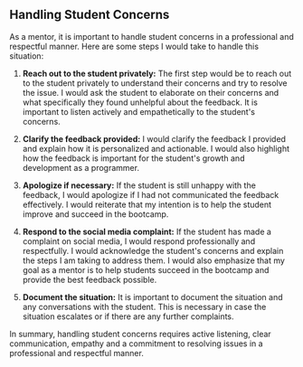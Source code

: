 ## Handling Student Concerns

As a mentor, it is important to handle student concerns in a professional and respectful manner. Here are some steps I would take to handle this situation:

1. **Reach out to the student privately:** The first step would be to reach out to the student privately to understand their concerns and try to resolve the issue. I would ask the student to elaborate on their concerns and what specifically they found unhelpful about the feedback. It is important to listen actively and empathetically to the student's concerns.

2. **Clarify the feedback provided:** I would clarify the feedback I provided and explain how it is personalized and actionable. I would also highlight how the feedback is important for the student's growth and development as a programmer.

3. **Apologize if necessary:** If the student is still unhappy with the feedback, I would apologize if I had not communicated the feedback effectively. I would reiterate that my intention is to help the student improve and succeed in the bootcamp.

4. **Respond to the social media complaint:** If the student has made a complaint on social media, I would respond professionally and respectfully. I would acknowledge the student's concerns and explain the steps I am taking to address them. I would also emphasize that my goal as a mentor is to help students succeed in the bootcamp and provide the best feedback possible.

5. **Document the situation:** It is important to document the situation and any conversations with the student. This is necessary in case the situation escalates or if there are any further complaints.

In summary, handling student concerns requires active listening, clear communication, empathy and a commitment to resolving issues in a professional and respectful manner.
